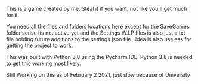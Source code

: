 This is a game created by me. Steal it if you want, not like you'll get much for it.

You need all the files and folders locations here except for the SaveGames folder sense its not active yet
and the Settings W.I.P files is also just a txt file holding future additions to the settings.json file.
.idea is also useless for getting the project to work. 

This was built with Python 3.8 using the Pycharm IDE. Python 3.8 is needed to get this working most likely.

Still Working on this as of February 2 2021, just slow because of University

